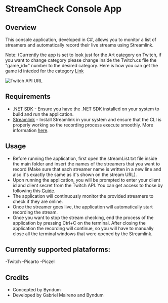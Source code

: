 # StreamCheck Console App

## Overview

This console application, developed in C#, allows you to monitor a list of streamers and automatically record their live streams using Streamlink.

Note: (Currently the app is set to look just for the Art category on Twitch, if you want to change category please change inside the Twitch.cs file the "game_id=" number to the desired category. Here is how you can get the game id inteded for the category [Link](https://dev.twitch.tv/docs/api/reference/#get-games)
 
 
![Twitch API URL](https://github.com/gabrielmaireno/StreamerCheck/assets/73539365/9c5c3627-1107-40b3-a78b-1e0da708dd64)

## Requirements

- [.NET SDK](https://dotnet.microsoft.com/download) - Ensure you have the .NET SDK installed on your system to build and run the application.
- [Streamlink](https://github.com/streamlink/windows-builds/releases) - Install Streamlink in your system and ensure that the CLI is properly working so the recording process execute smoothly. More information [here](https://streamlink.github.io/).

## Usage

- Before running the application, first open the streamList.txt file inside the main folder and insert the names of the streamers that you want to record (Make sure that each streamer name is written in a new line and also it's exactly the same as it's shown on the stream URL).
- Upon running the application, you will be prompted to enter your client id and client secret from the Twitch API. You can get access to those by following this [Guide](https://dev.twitch.tv/docs/authentication/register-app/).
- The application will continuously monitor the provided streamers to check if they are online.
- Once the streamer goes live, the application will automatically start recording the stream.
- Once you want to stop the stream checking, end the process of the application by pressing Ctrl+C on the terminal. After closing the application the recording will continue, so you will have to manually close all the terminal windows that were opened by the Streamlink.

## Currently supported plataforms:

-Twitch
-Picarto
-Piczel

## Credits

- Concepted by Byndum
- Developed by Gabriel Maireno and Byndum
